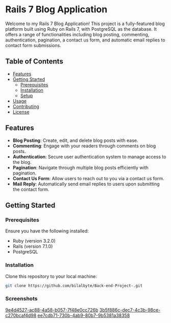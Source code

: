 # Rails 7 Blog Application

Welcome to my Rails 7 Blog Application! This project is a fully-featured blog platform built using Ruby on Rails 7, with PostgreSQL as the database. It offers a range of functionalities including blog posting, commenting, authentication, pagination, a contact us form, and automatic email replies to contact form submissions.

## Table of Contents
- [Features](#features)
- [Getting Started](#getting-started)
  - [Prerequisites](#prerequisites)
  - [Installation](#installation)
  - [Setup](#setup)
- [Usage](#usage)
- [Contributing](#contributing)
- [License](#license)

## Features
- **Blog Posting**: Create, edit, and delete blog posts with ease.
- **Commenting**: Engage with your readers through comments on blog posts.
- **Authentication**: Secure user authentication system to manage access to the blog.
- **Pagination**: Navigate through multiple blog posts efficiently with pagination.
- **Contact Us Form**: Allow users to reach out to you via a contact us form.
- **Mail Reply**: Automatically send email replies to users upon submitting the contact form.

## Getting Started

### Prerequisites
Ensure you have the following installed:
- Ruby (version 3.2.0)
- Rails (version 7.1.0)
- PostgreSQL

### Installation
Clone this repository to your local machine:
```bash
git clone https://github.com/bilalbyte/Back-end-Project-.git
```
### Screenshots
[9e4d4527-ac88-4a58-b057-7f48e0cc726b](https://github.com/bilalbyte/Back-end-Project-/assets/107356708/3fdb7d15-c9b5-4378-bc10-1e3304d945a3)
[3b5f886c-dec7-4c3b-98ce-c270bcaf4d98](https://github.com/bilalbyte/Back-end-Project-/assets/107356708/99b829c0-da14-4c81-a171-b079da1179fc)
[ee7cdb71-730b-4ab9-80b7-9b5381a38358](https://github.com/bilalbyte/Back-end-Project-/assets/107356708/1c3f93de-de84-4f74-af5a-392727083857)
